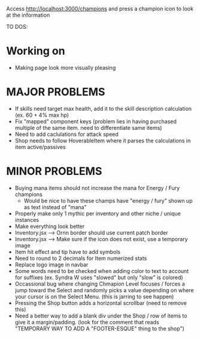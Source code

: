 Access [http://localhost:3000/champions](http://localhost:3000/champions) and press a champion icon to look at the information

TO DOS:

# Working on

- Making page look more visually pleasing

# MAJOR PROBLEMS

- If skills need target max health, add it to the skill description calculation (ex. 60 + 4% max hp)
- Fix "mapped" component keys (problem lies in having purchased multiple of the same item. need to differentiate same items)
- Need to add caclulations for attack speed
- Shop needs to follow HoverableItem where it parses the calculations in item active/passives

# MINOR PROBLEMS

- Buying mana items should not increase the mana for Energy / Fury champions
  - Would be nice to have these champs have "energy / fury" shown up as text instead of "mana"
- Properly make only 1 mythic per inventory and other niche / unique instances
- Make everything look better
- Inventory.jsx --> Ornn border should use current patch border
- Inventory.jsx --> Make sure if the icon does not exist, use a temporary image
- Item hit effect and tip have to add symbols
- Need to round to 2 decimals for Item numerized stats
- Replace logo image in navbar
- Some words need to be checked when adding color to text to account for suffixes (ex. Syndra W uses "slowed" but only "slow" is colored)
- Occassional bug where changing Chmapion Level focuses / forces a jump toward the Select and randomly picks a value depending on where your cursor is on the Select Menu. (this is jarring to see happen)
- Pressing the Shop button adds a horizontal scrollbar (need to remove this)
- Need a better way to add a blank div under the Shop / row of items to give it a margin/padding. (look for the comment that reads "TEMPORARY WAY TO ADD A "FOOTER-ESQUE" thing to the shop")

